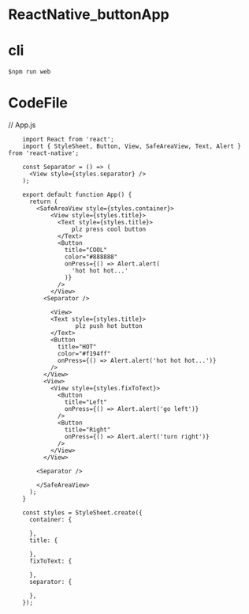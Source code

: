 # ReactNative_buttonApp

# cli
  
    $npm run web
    
# CodeFile

// App.js

        import React from 'react';
        import { StyleSheet, Button, View, SafeAreaView, Text, Alert } from 'react-native';

        const Separator = () => (
          <View style={styles.separator} />
        );

        export default function App() {
          return (
            <SafeAreaView style={styles.container}>
                <View style={styles.title}>
                  <Text style={styles.title}>
                      plz press cool button
                  </Text>
                  <Button
                    title="COOL"
                    color="#888888"
                    onPress={() => Alert.alert(
                      'hot hot hot...'
                    )}
                  />
                </View>
              <Separator />

                <View>
                <Text style={styles.title}>
                       plz push hot button
                </Text>
                <Button
                  title="HOT"
                  color="#f194ff"
                  onPress={() => Alert.alert('hot hot hot...')}
                />
              </View>
              <View>
                <View style={styles.fixToText}>
                  <Button
                    title="Left"
                    onPress={() => Alert.alert('go left')}
                  />
                  <Button
                    title="Right"
                    onPress={() => Alert.alert('turn right')}
                  />
                </View>
              </View>

            <Separator />

            </SafeAreaView>
          );
        }

        const styles = StyleSheet.create({
          container: {
   
          },
          title: {
    
          },
          fixToText: {
     
          },
          separator: {
 
          },
        });

